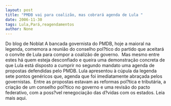 ```yaml
---
layout: post
title: "PMDB vai para coalizão, mas cobrará agenda de Lula "
date: 2006-11-30
tags: Lula,Pará,reagendamentos
author: None
---
```

Do blog de Noblat
A bancada governista do PMDB, hoje a maioral na legenda, comemora a reunião do conselho pol?tico do partido que aceitará o convite de Lula para compor a coalizão de governo. &nbsp;Mas mesmo entre estes há quem esteja desconfiado e queira uma demonstração concreta de que Lula está disposto a cumprir no segundo mandato uma agenda de propostas defendidas pelo PMDB.&nbsp;Lula apresentou à cúpula da legenda sete pontos genéricos que, agenda que foi imediatamente abraçada pelos governistas. &nbsp;Entre as propostas estavam as reformas pol?tica e tributária, a criação de um conselho pol?tico no governo e uma revisão do pacto federativo, com a poss?vel renegociação das d?vidas com os estados.
Leia mais aqui. 